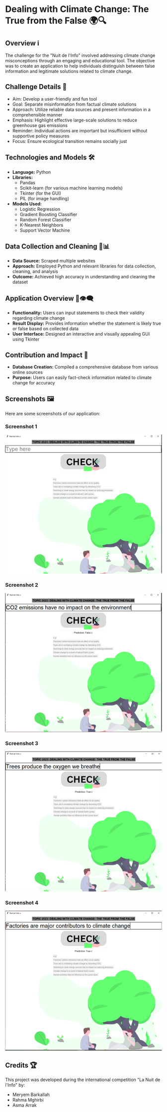 # Dealing with Climate Change: The True from the False 🌍🔍

## Overview ℹ️
The challenge for the "Nuit de l'Info" involved addressing climate change misconceptions through an engaging and educational tool. The objective was to create an application to help individuals distinguish between false information and legitimate solutions related to climate change.

## Challenge Details 📝
- Aim: Develop a user-friendly and fun tool
- Goal: Separate misinformation from factual climate solutions
- Approach: Utilize reliable data sources and present information in a comprehensible manner
- Emphasis: Highlight effective large-scale solutions to reduce greenhouse gas emissions
- Reminder: Individual actions are important but insufficient without supportive policy measures
- Focus: Ensure ecological transition remains socially just

## Technologies and Models 🛠️
- **Language:** Python
- **Libraries:**
  - Pandas
  - Scikit-learn (for various machine learning models)
  - Tkinter (for the GUI)
  - PIL (for image handling)
- **Models Used:**
  - Logistic Regression
  - Gradient Boosting Classifier
  - Random Forest Classifier
  - K-Nearest Neighbors
  - Support Vector Machine

## Data Collection and Cleaning 🧹📊
- **Data Source:** Scraped multiple websites
- **Approach:** Employed Python and relevant libraries for data collection, cleaning, and analysis
- **Outcome:** Achieved high accuracy in understanding and cleaning the dataset

## Application Overview 📱👁️‍🗨️
- **Functionality:** Users can input statements to check their validity regarding climate change
- **Result Display:** Provides information whether the statement is likely true or false based on collected data
- **User Interface:** Designed an interactive and visually appealing GUI using Tkinter

## Contribution and Impact 🌟
- **Database Creation:** Compiled a comprehensive database from various online sources
- **Purpose:** Users can easily fact-check information related to climate change for accuracy
## Screenshots 🖼️
Here are some screenshots of our application:

### Screenshot 1
![Screenshot 1](screenshots/ss1.PNG)

### Screenshot 2
![Screenshot 2](screenshots/ss2.PNG)

### Screenshot 3
![Screenshot 3](screenshots/ss3.PNG)

### Screenshot 4
![Screenshot 4](screenshots/ss4.PNG)

## Credits 🏆
This project was developed during the international competition "La Nuit de l'Info" by:
- Meryem Barkallah
- Rahma Mghirbi
- Asma Arrak
